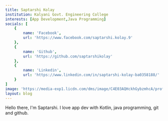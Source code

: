```yaml
---
title: Saptarshi Kolay
institution: Kalyani Govt. Engineering College
interests: [App Development,Java Programming]
socials: [
    {
        name: 'Facebook',
        url: 'https://www.facebook.com/saptarshi.kolay.9'
    },
    {
        name: 'Github',
        url: 'https://github.com/saptarshikolay'
    },
    {
        name: 'Linkedin',
        url: 'https://www.linkedin.com/in/saptarshi-kolay-ba0358188/'
    }
]
image: 'https://media-exp1.licdn.com/dms/image/C4E03AQHckhGybzmhcA/profile-displayphoto-shrink_400_400/0?e=1607558400&v=beta&t=JT9VDLF22baINJT7fAfCdBEhgOenJEMgCPO-0xg2yXA'
layout: blog
---
```


Hello there, I'm Saptarshi. I love app dev with Kotlin, java programming, git and github.
